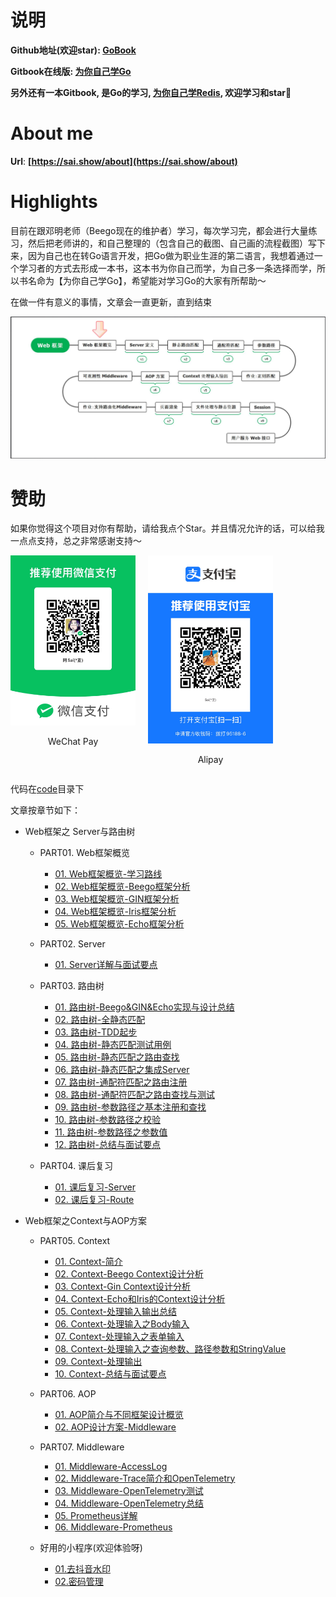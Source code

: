 # 说明

**Github地址(欢迎star): [GoBook](https://github.com/step-by-step-wiki/GoBook)**

**Gitbook在线版: [为你自己学Go](https://go.sai.show)**

**另外还有一本Gitbook, 是Go的学习, [为你自己学Redis](https://redis.sai.show), 欢迎学习和star🌟**

# About me
**Url**: **[https://sai.show/about](https://sai.show/about)**

# Highlights
目前在跟邓明老师（Beego现在的维护者）学习，每次学习完，都会进行大量练习，然后把老师讲的，和自己整理的（包含自己的截图、自己画的流程截图）写下来，因为自己也在转Go语言开发，把Go做为职业生涯的第二语言，我想着通过一个学习者的方式去形成一本书，这本书为你自己而学，为自己多一条选择而学，所以书名命为【为你自己学Go】，希望能对学习Go的大家有所帮助～

在做一件有意义的事情，文章会一直更新，直到结束

![Web框架概览](./img/Web框架之%20Server与路由树%20/1.Web框架概览-学习路线/Web框架概览.png)

# 赞助
如果你觉得这个项目对你有帮助，请给我点个Star。并且情况允许的话，可以给我一点点支持，总之非常感谢支持～

<div style="display: flex; gap: 20px;">
    <div style="text-align: center">
        <img style="width: 200px" src="./img/好人有好报/wechat.jpg" alt="微信" />
        <p>WeChat Pay</p>
    </div>
    <div style="text-align: center">
        <img style="width: 200px" src="./img/好人有好报/alipay.jpg" alt="支付宝" />
        <p>Alipay</p>
    </div>
</div>

代码在[code](code)目录下

文章按章节如下：

-  Web框架之 Server与路由树 
	- PART01. Web框架概览
		- [01. Web框架概览-学习路线](./PART01.%20Web框架概览/01.%20Web框架概览-学习路线.md)
		- [02. Web框架概览-Beego框架分析](./PART01.%20Web框架概览/2.%20Web框架概览-Beego框架分析.md)
		- [03. Web框架概览-GIN框架分析](./PART01.%20Web框架概览/3.%20Web框架概览-GIN框架分析.md)
		- [04. Web框架概览-Iris框架分析](./PART01.%20Web框架概览/4.%20Web框架概览-Iris框架分析.md)
		- [05. Web框架概览-Echo框架分析](./PART01.%20Web框架概览/5.%20Web框架概览-Echo框架分析.md)

	- PART02. Server
		- [01. Server详解与面试要点](./PART02.%20Server/0.1%20Server详解与面试要点.md)
		
	- PART03. 路由树
		- [01. 路由树-Beego&GIN&Echo实现与设计总结](./PART03.%20路由树/01.%20路由树-Beego&GIN&Echo实现与设计总结.md)
		- [02. 路由树-全静态匹配](./PART03.%20路由树/02.%20路由树-全静态匹配.md)
		- [03. 路由树-TDD起步](./PART03.%20路由树/03.%20路由树-TDD起步.md)
		- [04. 路由树-静态匹配测试用例](./PART03.%20路由树/04.%20路由树-静态匹配测试用例.md)
		- [05. 路由树-静态匹配之路由查找](./PART03.%20路由树/05.%20路由树-静态匹配之路由查找.md)
		- [06. 路由树-静态匹配之集成Server](./PART03.%20路由树/06.%20路由树-静态匹配之集成Server.md)
		- [07. 路由树-通配符匹配之路由注册](./PART03.%20路由树/07.%20路由树-通配符匹配之路由注册.md)
		- [08. 路由树-通配符匹配之路由查找与测试](./PART03.%20路由树/08.%20路由树-通配符匹配之路由查找与测试.md)
		- [09. 路由树-参数路径之基本注册和查找](./PART03.%20路由树/09.%20路由树-参数路径之基本注册和查找.md)
		- [10. 路由树-参数路径之校验](./PART03.%20路由树/10.%20路由树-参数路径之校验.md)
		- [11. 路由树-参数路径之参数值](./PART03.%20路由树/11.%20路由树-参数路径之参数值.md)
		- [12. 路由树-总结与面试要点](./PART03.%20路由树/12.%20路由树-总结与面试要点.md)

	- PART04. 课后复习
		- [01. 课后复习-Server](./PART04.%20课后复习/01.%20课后复习-Server.md)
		- [02. 课后复习-Route](./PART04.%20课后复习/02.%20课后复习-Route.md)

-  Web框架之Context与AOP方案
	- PART05. Context
		- [01. Context-简介](./PART05.%20Context/01.%20Context-简介.md)
		- [02. Context-Beego Context设计分析](./PART05.%20Context/02.%20Context-Beego%20Context设计分析.md)
		- [03. Context-Gin Context设计分析](./PART05.%20Context/03.%20Context-Gin%20Context设计分析.md)
		- [04. Context-Echo和Iris的Context设计分析](./PART05.%20Context/04.%20Context-Echo和Iris的Context设计分析.md)
		- [05. Context-处理输入输出总结](./PART05.%20Context/05.%20Context-处理输入输出总结.md)
		- [06. Context-处理输入之Body输入](./PART05.%20Context/06.%20Context-处理输入之Body输入.md)
		- [07. Context-处理输入之表单输入](./PART05.%20Context/07.%20Context-处理输入之表单输入.md)
		- [08. Context-处理输入之查询参数、路径参数和StringValue](./PART05.%20Context/08.%20Context-处理输入之查询参数、路径参数和StringValue.md)
		- [09. Context-处理输出](./PART05.%20Context/09.%20Context-处理输出.md)
		- [10. Context-总结与面试要点](./PART05.%20Context/10.%20Context-总结与面试要点.md)

	- PART06. AOP
	  - [01. AOP简介与不同框架设计概览](./PART06.%20AOP/01.%20AOP简介与不同框架设计概览.md)
	  - [02. AOP设计方案-Middleware](./PART06.%20AOP/02.%20AOP设计方案-Middleware.md)

	- PART07. Middleware
	  - [01. Middleware-AccessLog](./PART07.%20Middleware/01.%20Middleware-AccessLog.md)
	  - [02. Middleware-Trace简介和OpenTelemetry](./PART07.%20Middleware/02.%20Middleware-Trace简介和OpenTelemetry.md)
	  - [03. Middleware-OpenTelemetry测试](./PART07.%20Middleware/03.%20Middleware-OpenTelemetry测试.md)
	  - [04. Middleware-OpenTelemetry总结](./PART07.%20Middleware/04.%20Middleware-OpenTelemetry总结.md)
	  - [05. Prometheus详解](./PART07.%20Middleware/05.%20Prometheus详解.md)
	  - [06. Middleware-Prometheus](./PART07.%20Middleware/06.%20Middleware-Prometheus.md)

	- 好用的小程序(欢迎体验呀)
	  - [01.去抖音水印](./xiaochengxu/01.qushuiyin.md)
	  - [02.密码管理](./xiaochengxu/02.password.md)
	  
		